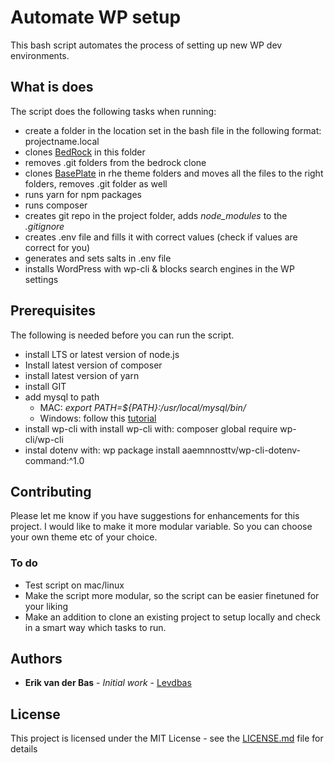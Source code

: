 # Automate WP setup

This bash script automates the process of setting up new WP dev environments.

## What is does

The script does the following tasks when running:

* create a folder in the location set in the bash file in the following format: projectname.local
* clones [BedRock](https://github.com/roots/bedrock) in this folder
* removes .git folders from the bedrock clone
* clones [BasePlate](https://github.com/Levdbas/BasePlate) in rhe theme folders and moves all the files to the right folders, removes .git folder as well
* runs yarn for npm packages
* runs composer
* creates git repo in the project folder, adds *node_modules* to the *.gitignore*
* creates .env file and fills it with correct values (check if values are correct for you)
* generates and sets salts in .env file
* installs WordPress with wp-cli & blocks search engines in the WP settings

## Prerequisites

The following is needed before you can run the script.

* install LTS or latest version of node.js
* Install latest version of composer
* install latest version of yarn
* install GIT
* add mysql to path
  * MAC: *export PATH=${PATH}:/usr/local/mysql/bin/*
  * Windows: follow this [tutorial](https://www.qualitestgroup.com/resources/knowledge-center/how-to-guide/add-mysql-path-windows/)
* install wp-cli with install wp-cli with: composer global require wp-cli/wp-cli
* instal dotenv with: wp package install aaemnnosttv/wp-cli-dotenv-command:^1.0

## Contributing

Please let me know if you have suggestions for enhancements for this project. I would like to make it more modular variable.
So you can choose your own theme etc of your choice.

### To do

* Test script on mac/linux
* Make the script more modular, so the script can be easier finetuned for your liking
* Make an addition to clone an existing project to setup locally and check in a smart way which tasks to run.

## Authors

* **Erik van der Bas** - *Initial work* - [Levdbas](https://github.com/levdbas)


## License

This project is licensed under the MIT License - see the [LICENSE.md](LICENSE.md) file for details
